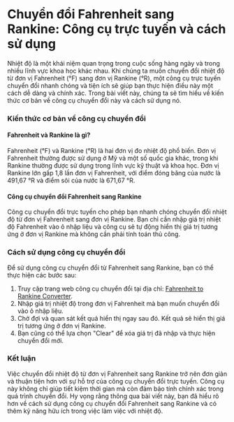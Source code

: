 Chuyển đổi Fahrenheit sang Rankine: Công cụ trực tuyến và cách sử dụng
======================================================================

Nhiệt độ là một khái niệm quan trọng trong cuộc sống hàng ngày và trong nhiều lĩnh vực khoa học khác nhau. Khi chúng ta muốn chuyển đổi nhiệt độ từ đơn vị Fahrenheit (°F) sang đơn vị Rankine (°R), một công cụ trực tuyến chuyển đổi nhanh chóng và tiện ích sẽ giúp bạn thực hiện điều này một cách dễ dàng và chính xác. Trong bài viết này, chúng ta sẽ tìm hiểu về kiến thức cơ bản về công cụ chuyển đổi này và cách sử dụng nó.

### Kiến thức cơ bản về công cụ chuyển đổi

#### Fahrenheit và Rankine là gì?

Fahrenheit (°F) và Rankine (°R) là hai đơn vị đo nhiệt độ phổ biến. Đơn vị Fahrenheit thường được sử dụng ở Mỹ và một số quốc gia khác, trong khi Rankine thường được sử dụng trong lĩnh vực kỹ thuật và khoa học. Đơn vị Rankine lớn gấp 1,8 lần đơn vị Fahrenheit, với điểm đóng băng của nước là 491,67 °R và điểm sôi của nước là 671,67 °R.

#### Công cụ chuyển đổi Fahrenheit sang Rankine

Công cụ chuyển đổi trực tuyến cho phép bạn nhanh chóng chuyển đổi nhiệt độ từ đơn vị Fahrenheit sang đơn vị Rankine. Bạn chỉ cần nhập giá trị nhiệt độ Fahrenheit vào ô nhập liệu và công cụ sẽ tự động hiển thị giá trị tương ứng ở đơn vị Rankine mà không cần phải tính toán thủ công.

### Cách sử dụng công cụ chuyển đổi

Để sử dụng công cụ chuyển đổi từ Fahrenheit sang Rankine, bạn có thể thực hiện các bước sau:

1. Truy cập trang web công cụ chuyển đổi tại địa chỉ: [Fahrenheit to Rankine Converter](https://www.onlinecalculatorsfree.com/vi/convert/fahrenheit-to-rankine.html).
2. Nhập giá trị nhiệt độ trong đơn vị Fahrenheit mà bạn muốn chuyển đổi vào ô nhập liệu.
3. Chờ đợi và quan sát kết quả hiển thị ngay sau đó. Kết quả sẽ hiển thị giá trị tương ứng ở đơn vị Rankine.
4. Bạn cũng có thể lựa chọn "Clear" để xóa giá trị đã nhập và thực hiện chuyển đổi mới.

### Kết luận

Việc chuyển đổi nhiệt độ từ đơn vị Fahrenheit sang Rankine trở nên đơn giản và thuận tiện hơn với sự hỗ trợ của công cụ chuyển đổi trực tuyến. Công cụ này không chỉ giúp tiết kiệm thời gian mà còn đảm bảo tính chính xác trong quá trình chuyển đổi. Hy vọng rằng thông qua bài viết này, bạn đã hiểu rõ hơn về cách sử dụng công cụ chuyển đổi Fahrenheit sang Rankine và có thêm kỹ năng hữu ích trong việc làm việc với nhiệt độ.